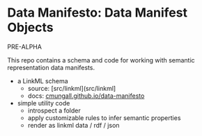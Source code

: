 # Data Manifesto: Data Manifest Objects

PRE-ALPHA

This repo contains a schema and code for working with semantic representation data manifests.


 - a LinkML schema
     * source: [src/linkml](src/linkml]
     * docs: [cmungall.github.io/data-manifesto](https://cmungall.github.io/data-manifesto/)
 - simple utility code
     * introspect a folder
     * apply customizable rules to infer semantic properties
     * render as linkml data / rdf / json
